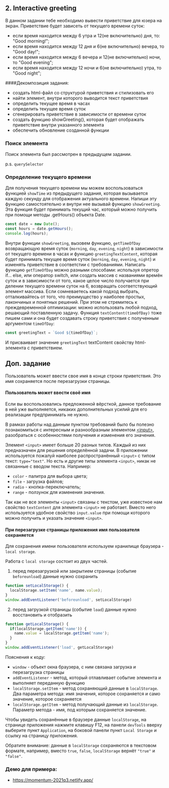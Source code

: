 ## 2. Interactive greeting

В данном задании тебе необходимо вывести приветствие для юзера на экран. 
Приветствие будет зависеть от текущего времени суток:
- если время находится между 6 утра и 12(не включительно) дня, то: "Good morning!";
- если время находится между 12 дня и 6(не включительно) вечера, то "Good day!";
- если время находится между 6 вечера и 12(не включительно) ночи, то "Good evening";
- если время находится между 12 ночи и 6(не включительно) утра, то "Good night";

####Декомпозиция  задания:
- создать html-файл со структурой приветствия и стилизовать его
- найти элемент, внутри которого выводится текст приветствия
- определить текущее время в часах
- определить текущее время суток
- сгенерировать приветствие в зависимости от времени суток
- создать функцию showGreeting(), которая будет отображать приветствие внутри указанного элемента
- обеспечить обновление созданной функции

### Поиск элемента
Поиск элемента был рассмотрен в предыдущем задании.

p.s. `querySelector`

### Определение текущего времени
Для получения текущего времени мы можем воспользоваться функцией `showTime` из предыдущего задания, которая вызывается каждую секунду для отображения актуального времени.
Напиши эту функцию самостоятельно и внутри нее вызывай функцию `showGreeting`. Эта функция будет принимать текущий час, который можно получить при помощи методы .getHours() объекта Date.
```js
const date = new Date();
const hours = date.getHours();
console.log(hours);
```
Внутри функции `showGreeting`, вызовем функцию,  `getTimeOfDay` возвращающую время суток (`morning`, `day`, `evening`, `night`) в зависимости от текущего времени в часах и функцию `greetingTextContent`, которая будет принимать текущее время суток (`morning`, `day`, `evening`, `night`) и изменять приветствие в соответстии с требованиями.
Написать функцию `getTimeOfDay` можно разными способами: используя опретор if... else, или оператор switch, или создать массив с названиями времён суток и в зависимости от того, какое целое число получается при делении текущего времени суток на 6, возвращать соответствующий элемент массива.
Если сомневаетесь какой подход выбрать, отталкивайтесь от того, что преимущество у наиболее простых, лакончиных и понятных решений. При этом не стремитесь к преждевременной оптимизации: можно использовать любой подход, решающий поставленную задачу.
Функция  `textContent(timeOfDay)` тоже пишем сами и она будет создавать строку приветствия с полученным аргументом `timeOfDay`: 
```js
const greetingText = `Good ${timeOfDay}`;
```
И присваивает значение `greetingText` textContent свойству html-элемента с приветствием.

## Доп. задание
Пользователь может ввести свое имя в конце строки приветствия. Это имя сохраняется после перезагрузки страницы.

#### Пользователь может ввести своё имя
Если вы воспользовались предложенной вёрсткой, данное требование в ней уже выполняется, никаких дополнительных усилий для его реализации предпринимать не нужно.

В рамках работы над данным пунктом требований было бы полезно познакомиться с интересным и разнообразным элементом [&lt;input&gt;](https://developer.mozilla.org/ru/docs/Web/HTML/Element/Input), разобраться с особенностями получения и изменения его значения.

Элемент `<input>` имеет больше 20 разных типов. Каждый из них предназначен для решения определённой задачи. В приложении используется пожалуй наиболее распространённый `<input>` с типом текст: `type="text"`. Но есть и другие типы элемента `<input>`, никак не связанные с вводом текста. Например:
- `color` - палитра для выбора цвета;
- `file` - загрузка файлов;
- `radio` - кнопка-переключатель;
- `range` - ползунок для изменения значения.

Так как не все элементы `<input>` связаны с текстом, уже известное нам свойство `textContent` для элемента `<input>` не работает. Вместо него используется удобное свойство `input.value` при помощи которого можно получить и указать значение `<input>`.

#### При перезагрузке страницы приложения имя пользователя сохраняется
Для сохранения имени пользователя используем хранилище браузера - `local storage`.

Работа с `local storage` состоит из двух частей.
1) перед перезагрузкой или закрытием страницы (событие `beforeunload`) данные нужно сохранить
```js
function setLocalStorage() {
  localStorage.setItem('name', name.value);
}
window.addEventListener('beforeunload', setLocalStorage)
```
2) перед загрузкой страницы (событие `load`) данные нужно восстановить и отобразить
```js
function getLocalStorage() {
  if(localStorage.getItem('name')) {
    name.value = localStorage.getItem('name');
  }
}
window.addEventListener('load', getLocalStorage)
```
Пояснения к коду:
- `window` - объект окна браузера, с ним связана загрузка и перезагрузка страницы
- `addEventListener` - метод, который отлавливает событие элемента и выполняет переданную функцию
- `localStorage.setItem` - метод сохраняющий данные в `localStorage`. Два параметра метода: имя значения, которое сохраняется и само значение, которое сохраняется
- `localStorage.getItem` - метод получающий данные из `localStorage`. Параметр метода - имя, под которым сохраняется значение.

Чтобы увидеть сохранённые в браузере данные `localStorage`, на странице приложения нажмите клавишу F12, на панели `devTools` вверху выберите пункт `Application`, на боковой панели пункт `Local Storage` и ссылку на страницу приложения.

Обратите внимание: данные в `localStorage` сохраняются в текстовом формате, например, вместо `true`, `false`, `localStorage` вернёт `"true"` и `"false"`.


### Демо для примера: 
- https://momentum-2021q3.netlify.app/
